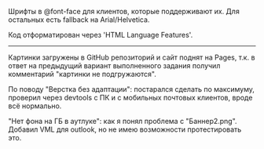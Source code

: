 Шрифты в @font-face для клиентов, которые поддерживают их. Для остальных есть fallback на Arial/Helvetica.

Код отформатирован через 'HTML Language Features'.

---

Картинки загружены в GitHub репозиторий и сайт поднят на Pages, т.к. в ответ на предыдущий вариант выполненного задания получил комментарий "картинки не подгружаются".

По поводу "Верстка без адаптации": постарался сделать по максимуму, проверил через devtools с ПК и с мобильных почтовых клиентов, вроде всё нормально.

"Нет фона на ГБ в аутлуке": как я понял проблема с "Баннер2.png". Добавил VML для outlook, но не имею возможности протестировать это.